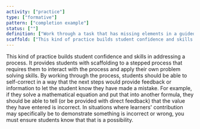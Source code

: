 ```yaml
---
activity: ["practice"]
type: ["formative"]
pattern: ["completion example"]
status: [""]
definition: ["Work through a task that has missing elements in a guided way. "]
scaffold: ["This kind of practice builds student confidence and skills in addressing a process. It provides students with scaffolding to a stepped process that requires them to interact with the process and apply their own problem solving skills. By working through the process, students should be able to self-correct in a way that the next steps would provide feedback or information to let the student know they have made a mistake. For example, if they solve a mathematical equation and put that into another formula, they should be able to tell (or be provided with direct feedback) that the value they have entered is incorrect. In situations where learners' contribution may specifically be to demonstrate something is incorrect or wrong, you must ensure students know that that is a possibility. "]
---
```


This kind of practice builds student confidence and skills in addressing a process. It provides students with scaffolding to a stepped process that requires them to interact with the process and apply their own problem solving skills. By working through the process, students should be able to self-correct in a way that the next steps would provide feedback or information to let the student know they have made a mistake. For example, if they solve a mathematical equation and put that into another formula, they should be able to tell (or be provided with direct feedback) that the value they have entered is incorrect. In situations where learners' contribution may specifically be to demonstrate something is incorrect or wrong, you must ensure students know that that is a possibility.
